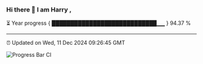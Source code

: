 ### Hi there 👋 I am Harry , 

⏳ Year progress { ████████████████████████████▁▁ } 94.37 %

---

⏰ Updated on Wed, 11 Dec 2024 09:26:45 GMT

![Progress Bar CI](https://github.com/duykhang68/duykhang68/workflows/Progress%20Bar%20CI/badge.svg)
